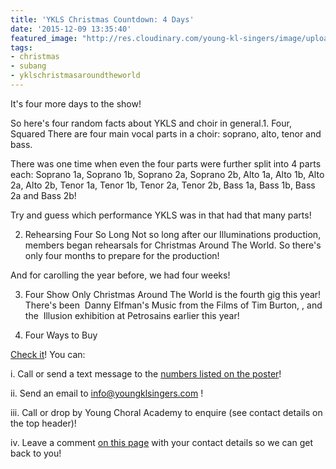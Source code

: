 ```yaml
---
title: 'YKLS Christmas Countdown: 4 Days'
date: '2015-12-09 13:35:40'
featured_image: "http://res.cloudinary.com/young-kl-singers/image/upload/v1521057475/YKLS_christmas_website_banner.jpg"
tags:
- christmas
- subang
- yklschristmasaroundtheworld
---
```


It's four more days to the show!

So here's four random facts about YKLS and choir in general.1. Four, Squared
There are four main vocal parts in a choir: soprano, alto, tenor and bass.

There was one time when even the four parts were further split into 4 parts each: Soprano 1a, Soprano 1b, Soprano 2a, Soprano 2b, Alto 1a, Alto 1b, Alto 2a, Alto 2b, Tenor 1a, Tenor 1b, Tenor 2a, Tenor 2b, Bass 1a, Bass 1b, Bass 2a and Bass 2b!

Try and guess which performance YKLS was in that had that many parts!

2. Rehearsing Four So Long
Not so long after our Illuminations production, members began rehearsals for Christmas Around The World. So there's only four months to prepare for the production!

And for carolling the year before, we had four weeks!

3. Four Show Only
Christmas Around The World is the fourth gig this year! There's been 
Danny Elfman's Music from the Films of Tim Burton, 
, and the 
Illusion exhibition at Petrosains earlier this year!

4. Four Ways to Buy

[Check it](http://www.youngklsingers.com/buy-tickets/)! You can:

i. Call or send a text message to the 
[numbers listed on the poster](http://www.youngklsingers.com/concerts/concert-2015-christmas-around-the-world/#prettyPhoto[3210]/0/)!

ii. Send an email to info@youngklsingers.com !

iii. Call or drop by Young Choral Academy to enquire (see contact details on the top header)!

iv. Leave a comment 
[on this page](http://www.youngklsingers.com/buy-tickets/) with your contact details so we can get back to you!
